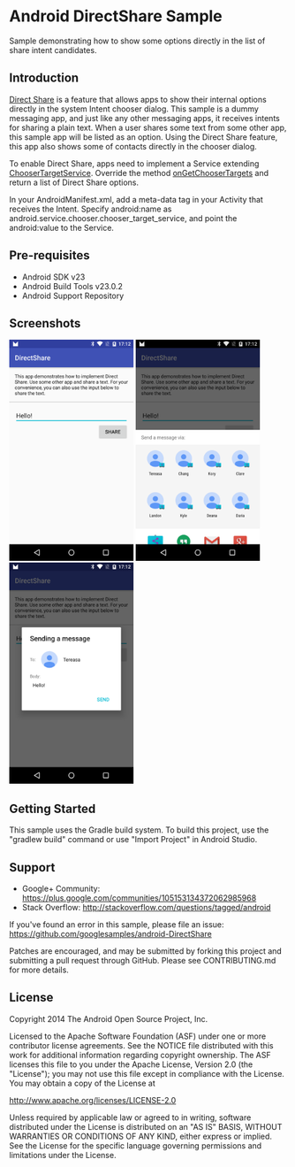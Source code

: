 
Android DirectShare Sample
===================================

Sample demonstrating how to show some options directly in the list of share intent candidates.

Introduction
------------

[Direct Share][1] is a feature that allows apps to show their internal options directly in the
system Intent chooser dialog. This sample is a dummy messaging app, and just like any other
messaging apps, it receives intents for sharing a plain text. When a user shares some text from some
other app, this sample app will be listed as an option. Using the Direct Share feature, this app
also shows some of contacts directly in the chooser dialog.

To enable Direct Share, apps need to implement a Service extending
[ChooserTargetService][2]. Override the method [onGetChooserTargets][3] and return a list of Direct
Share options.

In your AndroidManifest.xml, add a meta-data tag in your Activity that receives the Intent. Specify
android:name as android.service.chooser.chooser_target_service, and point the android:value to the
Service.

[1]: https://developer.android.com/reference/android/service/chooser/package-summary.html
[2]: https://developer.android.com/reference/android/service/chooser/ChooserTargetService.html
[3]: https://developer.android.com/reference/android/service/chooser/ChooserTargetService.html#onGetChooserTargets(android.content.ComponentName%2C%20android.content.IntentFilter)

Pre-requisites
--------------

- Android SDK v23
- Android Build Tools v23.0.2
- Android Support Repository

Screenshots
-------------

<img src="screenshots/1-main.png" height="400" alt="Screenshot"/> <img src="screenshots/2-intent.png" height="400" alt="Screenshot"/> <img src="screenshots/3-message.png" height="400" alt="Screenshot"/> 

Getting Started
---------------

This sample uses the Gradle build system. To build this project, use the
"gradlew build" command or use "Import Project" in Android Studio.

Support
-------

- Google+ Community: https://plus.google.com/communities/105153134372062985968
- Stack Overflow: http://stackoverflow.com/questions/tagged/android

If you've found an error in this sample, please file an issue:
https://github.com/googlesamples/android-DirectShare

Patches are encouraged, and may be submitted by forking this project and
submitting a pull request through GitHub. Please see CONTRIBUTING.md for more details.

License
-------

Copyright 2014 The Android Open Source Project, Inc.

Licensed to the Apache Software Foundation (ASF) under one or more contributor
license agreements.  See the NOTICE file distributed with this work for
additional information regarding copyright ownership.  The ASF licenses this
file to you under the Apache License, Version 2.0 (the "License"); you may not
use this file except in compliance with the License.  You may obtain a copy of
the License at

http://www.apache.org/licenses/LICENSE-2.0

Unless required by applicable law or agreed to in writing, software
distributed under the License is distributed on an "AS IS" BASIS, WITHOUT
WARRANTIES OR CONDITIONS OF ANY KIND, either express or implied.  See the
License for the specific language governing permissions and limitations under
the License.
